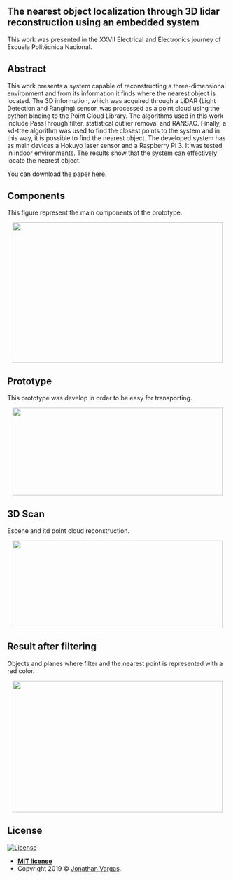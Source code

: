 ## The nearest object localization through 3D lidar reconstruction using an embedded system

This work was presented in the XXVII Electrical and Electronics journey of Escuela Politécnica Nacional.

## Abstract

This work presents a system capable of reconstructing a three-dimensional environment and from its information it finds where the nearest object is located. The 3D information, which was acquired through a LiDAR (Light Detection and Ranging) sensor, was processed as a point cloud using the python binding to the Point Cloud Library. The algorithms used in this work include PassThrough filter, statistical outlier removal and RANSAC. Finally, a kd-tree algorithm was used to find the closest points to the system and in this way, it is possible to find the nearest object. The developed system has as main devices a Hokuyo laser sensor and a Raspberry Pi 3. It was tested in indoor environments. The results show that the system can effectively locate the nearest object.

You can download the paper  [here](http://ciecfie.epn.edu.ec/wss/VirtualDirectories/80/JIEE/historial/XXVII/Contenido/MEMORIAS_XXVII-31-37.pdf).


## Components
This figure represent the main components of the prototype.
<p align="center">
  <img height="320" width="480" src="https://www.jonathanvargas.ml/wp-content/uploads/2019/03/1Parts.png">
</p>


## Prototype
This prototype was develop in order to be easy for transporting.
<p align="center">
  <img height="200" width="480" src="https://www.jonathanvargas.ml/wp-content/uploads/2019/03/2Prototype.png">
</p>


## 3D Scan
Escene and itd point cloud reconstruction.
<p align="center">
  <img height="200" width="480" src="https://www.jonathanvargas.ml/wp-content/uploads/2019/03/5OriginalScene_Total.png">
</p>


## Result after filtering
Objects and planes where filter and the nearest point is represented with a red color.
<p align="center">
  <img height="300" width="480" src="https://www.jonathanvargas.ml/wp-content/uploads/2019/03/10Nearest.png">
</p>


## License

[![License](http://img.shields.io/:license-mit-blue.svg?style=flat-square)](http://badges.mit-license.org)

- **[MIT license](http://opensource.org/licenses/mit-license.php)**
- Copyright 2019 © <a href="https://www.jonathanvargas.ml" target="_blank">Jonathan Vargas</a>.

